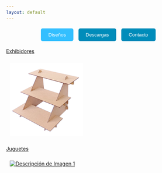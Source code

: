 ```yaml
---
layout: default
---
```

<p align="center">
  <a href="./disenos.html" style="text-decoration: none;">
    <button style="padding: 10px 20px; margin: 5px; background-color: #33BFFF; color: white; border: none; border-radius: 5px;">Diseños</button>
  </a>
  <a href="./descargas.html" style="text-decoration: none;">
    <button style="padding: 10px 20px; margin: 5px; background-color: #008CBA; color: white; border: none; border-radius: 5px;">Descargas</button>
  </a>
  <a href="./contacto.html" style="text-decoration: none;">
    <button style="padding: 10px 20px; margin: 5px; background-color: #008CBA; color: white; border: none; border-radius: 5px;">Contacto</button>
  </a>
</p>

<p align="center">
    <a href="./disenos/exhibidores/exhibidores.html">
        <p>Exhibidores</p>
        <img src="./disenos/exhibidores/3.jpg" alt="Descripción de Imagen 1" width="200" style="margin: 10px;">
    </a>
</p>
<p align="center">
    <a href="./disenos/juguetes/juguetes.html">
        <p>Juguetes</p>
        <img src="./disenos/juguetes/1.png" alt="Descripción de Imagen 1" width="200" style="margin: 10px;">
    </a>
</p>